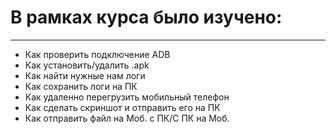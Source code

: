 <h1>В рамках курса было изучено:</h1>

<hr>
<ul dir="auto">
<li>Как проверить подключение ADB</li>
<li>Как установить/удалить .apk</li>
<li>Как найти нужные нам логи</li>
<li>Как сохранить логи на ПК</li>
<li>Как удаленно перегрузить мобильный телефон</li>
<li>Как сделать скриншот и отправить его на ПК</li>
<li>Как отправить файл на Моб. с ПК/С ПК на Моб.</li>
</ul>

